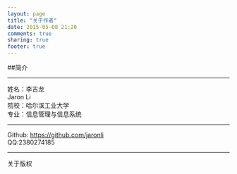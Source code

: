 ```yaml
---
layout: page
title: "关于作者"
date: 2015-05-08 21:20
comments: true
sharing: true
footer: true
---
```

##简介 
****
姓名：李吉龙   
       Jaron Li   
院校：哈尔滨工业大学   
专业：信息管理与信息系统 
****
Github: <https://github.com/jaronli>   
QQ:2380274185 
****

关于版权
  



